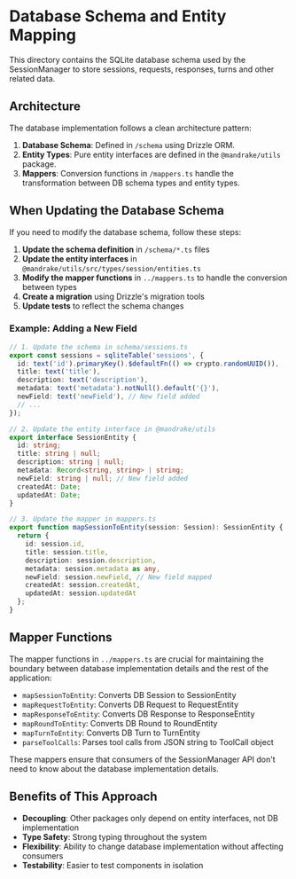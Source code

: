 # Database Schema and Entity Mapping

This directory contains the SQLite database schema used by the SessionManager to store sessions, requests, responses, turns and other related data.

## Architecture

The database implementation follows a clean architecture pattern:

1. **Database Schema**: Defined in `/schema` using Drizzle ORM.
2. **Entity Types**: Pure entity interfaces are defined in the `@mandrake/utils` package.
3. **Mappers**: Conversion functions in `/mappers.ts` handle the transformation between DB schema types and entity types.

## When Updating the Database Schema

If you need to modify the database schema, follow these steps:

1. **Update the schema definition** in `/schema/*.ts` files
2. **Update the entity interfaces** in `@mandrake/utils/src/types/session/entities.ts`
3. **Modify the mapper functions** in `../mappers.ts` to handle the conversion between types
4. **Create a migration** using Drizzle's migration tools
5. **Update tests** to reflect the schema changes

### Example: Adding a New Field

```typescript
// 1. Update the schema in schema/sessions.ts
export const sessions = sqliteTable('sessions', {
  id: text('id').primaryKey().$defaultFn(() => crypto.randomUUID()),
  title: text('title'),
  description: text('description'),
  metadata: text('metadata').notNull().default('{}'),
  newField: text('newField'), // New field added
  // ...
});

// 2. Update the entity interface in @mandrake/utils
export interface SessionEntity {
  id: string;
  title: string | null;
  description: string | null;
  metadata: Record<string, string> | string;
  newField: string | null; // New field added
  createdAt: Date;
  updatedAt: Date;
}

// 3. Update the mapper in mappers.ts
export function mapSessionToEntity(session: Session): SessionEntity {
  return {
    id: session.id,
    title: session.title,
    description: session.description,
    metadata: session.metadata as any,
    newField: session.newField, // New field mapped
    createdAt: session.createdAt,
    updatedAt: session.updatedAt
  };
}
```

## Mapper Functions

The mapper functions in `../mappers.ts` are crucial for maintaining the boundary between database implementation details and the rest of the application:

- `mapSessionToEntity`: Converts DB Session to SessionEntity
- `mapRequestToEntity`: Converts DB Request to RequestEntity
- `mapResponseToEntity`: Converts DB Response to ResponseEntity
- `mapRoundToEntity`: Converts DB Round to RoundEntity
- `mapTurnToEntity`: Converts DB Turn to TurnEntity
- `parseToolCalls`: Parses tool calls from JSON string to ToolCall object

These mappers ensure that consumers of the SessionManager API don't need to know about the database implementation details.

## Benefits of This Approach

- **Decoupling**: Other packages only depend on entity interfaces, not DB implementation
- **Type Safety**: Strong typing throughout the system
- **Flexibility**: Ability to change database implementation without affecting consumers
- **Testability**: Easier to test components in isolation